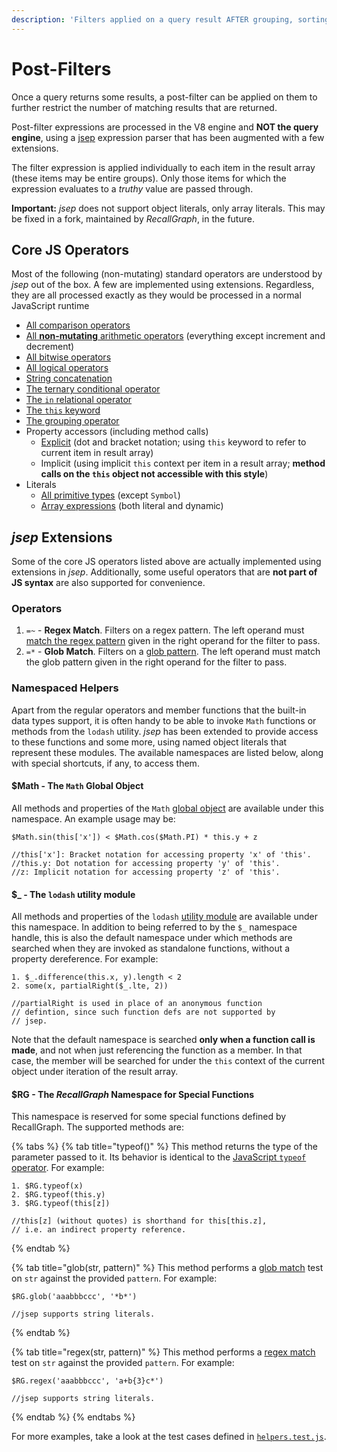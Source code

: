 ```yaml
---
description: 'Filters applied on a query result AFTER grouping, sorting and slicing.'
---
```


# Post-Filters

Once a query returns some results, a post-filter can be applied on them to further restrict the number of matching results that are returned.

Post-filter expressions are processed in the V8 engine and **NOT the query engine**, using a [jsep](https://github.com/soney/jsep) expression parser that has been augmented with a few extensions.

The filter expression is applied individually to each item in the result array \(these items may be entire groups\). Only those items for which the expression evaluates to a _truthy_ value are passed through.

**Important:** _jsep_ does not support object literals, only array literals. This may be fixed in a fork, maintained by _RecallGraph_, in the future.

## Core JS Operators

Most of the following \(non-mutating\) standard operators are understood by _jsep_ out of the box. A few are implemented using extensions. Regardless, they are all processed exactly as they would be processed in a normal JavaScript runtime

* [All comparison operators](https://developer.mozilla.org/en-US/docs/Web/JavaScript/Guide/Expressions_and_Operators#Comparison)
* [All **non-mutating** arithmetic operators](https://developer.mozilla.org/en-US/docs/Web/JavaScript/Guide/Expressions_and_Operators#Arithmetic) \(everything except increment and decrement\)
* [All bitwise operators](https://developer.mozilla.org/en-US/docs/Web/JavaScript/Guide/Expressions_and_Operators#Bitwise)
* [All logical operators](https://developer.mozilla.org/en-US/docs/Web/JavaScript/Guide/Expressions_and_Operators#Logical)
* [String concatenation](https://developer.mozilla.org/en-US/docs/Web/JavaScript/Guide/Expressions_and_Operators#String)
* [The ternary conditional operator](https://developer.mozilla.org/en-US/docs/Web/JavaScript/Guide/Expressions_and_Operators#Conditional)
* [The `in` relational operator](https://developer.mozilla.org/en-US/docs/Web/JavaScript/Guide/Expressions_and_Operators#in)
* [The `this` keyword](https://developer.mozilla.org/en-US/docs/Web/JavaScript/Guide/Expressions_and_Operators#this)
* [The grouping operator](https://developer.mozilla.org/en-US/docs/Web/JavaScript/Guide/Expressions_and_Operators#Grouping_operator)
* Property accessors \(including method calls\)
  * [Explicit](https://developer.mozilla.org/en-US/docs/Web/JavaScript/Reference/Operators/Property_Accessors) \(dot and bracket notation; using `this` keyword to refer to current item in result array\)
  * Implicit \(using implicit `this` context per item in a result array; **method calls on the `this` object not accessible with this style**\)
* Literals
  * [All primitive types](https://developer.mozilla.org/en-US/docs/Glossary/Primitive) \(except `Symbol`\)
  * [Array expressions](https://developer.mozilla.org/en-US/docs/Web/JavaScript/Reference/Global_Objects/Array) \(both literal and dynamic\)

## _jsep_ Extensions

Some of the core JS operators listed above are actually implemented using extensions in _jsep_. Additionally, some useful operators that are **not part of JS syntax** are also supported for convenience.

### **Operators**

1. `=~` - **Regex Match**. Filters on a regex pattern. The left operand must [match the regex pattern](https://developer.mozilla.org/en-US/docs/Web/JavaScript/Reference/Global_Objects/RegExp/test) given in the right operand for the filter to pass.
2. `=*` - **Glob Match**. Filters on a [glob pattern](./#glob-pattern). The left operand must match the glob pattern given in the right operand for the filter to pass.

### **Namespaced Helpers**

Apart from the regular operators and member functions that the built-in data types support, it is often handy to be able to invoke `Math` functions or methods from the `lodash` utility. _jsep_ has been extended to provide access to these functions and some more, using named object literals that represent these modules. The available namespaces are listed below, along with special shortcuts, if any, to access them.

#### **$Math - The `Math` Global Object**

All methods and properties of the `Math` [global object](https://developer.mozilla.org/en-US/docs/Web/JavaScript/Reference/Global_Objects/Math) are available under this namespace. An example usage may be:

```text
$Math.sin(this['x']) < $Math.cos($Math.PI) * this.y + z

//this['x']: Bracket notation for accessing property 'x' of 'this'.
//this.y: Dot notation for accessing property 'y' of 'this'.
//z: Implicit notation for accessing property 'z' of 'this'.
```

#### $\_ - The `lodash` utility module

All methods and properties of the `lodash` [utility module](https://lodash.com/docs/) are available under this namespace. In addition to being referred to by the `$_` namespace handle, this is also the default namespace under which methods are searched when they are invoked as standalone functions, without a property dereference. For example:

```text
1. $_.difference(this.x, y).length < 2
2. some(x, partialRight($_.lte, 2))

//partialRight is used in place of an anonymous function
// defintion, since such function defs are not supported by
// jsep.
```

Note that the default namespace is searched **only when a function call is made**, and not when just referencing the function as a member. In that case, the member will be searched for under the `this` context of the current object under iteration of the result array.

#### **$RG - The** _**RecallGraph**_ **Namespace for Special Functions**

This namespace is reserved for some special functions defined by RecallGraph. The supported methods are:

{% tabs %}
{% tab title="typeof\(<operand>\)" %}
This method returns the type of the parameter passed to it.  Its behavior is identical to the [JavaScript `typeof` operator](https://developer.mozilla.org/en-US/docs/Web/JavaScript/Reference/Operators/typeof). For example:

```text
1. $RG.typeof(x)
2. $RG.typeof(this.y)
3. $RG.typeof(this[z])

//this[z] (without quotes) is shorthand for this[this.z],
// i.e. an indirect property reference.
```
{% endtab %}

{% tab title="glob\(str, pattern\)" %}
This method performs a [glob match](./#glob-pattern) test on `str` against the provided `pattern`. For example:

```text
$RG.glob('aaabbbccc', '*b*')

//jsep supports string literals.
```
{% endtab %}

{% tab title="regex\(str, pattern\)" %}
This method performs a [regex match](https://developer.mozilla.org/en-US/docs/Web/JavaScript/Reference/Global_Objects/RegExp/test) test on `str` against the provided `pattern`. For example:

```text
$RG.regex('aaabbbccc', 'a+b{3}c*')

//jsep supports string literals.
```
{% endtab %}
{% endtabs %}

For more examples, take a look at the test cases defined in [`helpers.test.js`](https://github.com/RecallGraph/RecallGraph/blob/b1d01aaf73bb05037ac68718ab8c661e134ee980/test/unit/lib/operations/helpers.test.js#L31).

